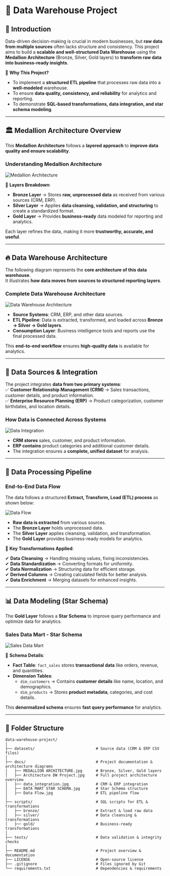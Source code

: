 # 🚀 Data Warehouse Project

## 📌 Introduction

Data-driven decision-making is crucial in modern businesses, but **raw data from multiple sources** often lacks structure and consistency. This project aims to build a **scalable and well-structured Data Warehouse** using the **Medallion Architecture** (Bronze, Silver, Gold layers) to **transform raw data into business-ready insights**.

🔹 **Why This Project?**  
- To implement a **structured ETL pipeline** that processes raw data into a **well-modeled** warehouse.  
- To ensure **data quality, consistency, and reliability** for analytics and reporting.  
- To demonstrate **SQL-based transformations, data integration, and star schema modeling**.

---

## 🏛️ Medallion Architecture Overview

This **Medallion Architecture** follows a **layered approach** to **improve data quality and ensure scalability**.

### **Understanding Medallion Architecture**
![Medallion Architecture](docs/MEDALLION%20ARCHITECTURE.jpg)

📌 **Layers Breakdown**:
- **Bronze Layer** → Stores **raw, unprocessed data** as received from various sources (CRM, ERP).  
- **Silver Layer** → Applies **data cleansing, validation, and structuring** to create a standardized format.  
- **Gold Layer** → Provides **business-ready** data modeled for reporting and analytics.  

Each layer refines the data, making it more **trustworthy, accurate, and useful**.

---

## 🔥 Data Warehouse Architecture

The following diagram represents the **core architecture of this data warehouse**.  
It illustrates **how data moves from sources to structured reporting layers**.

### **Complete Data Warehouse Architecture**
![Data Warehouse Architecture](docs/Architecture%20DW%20Project.jpg)

- **Source Systems**: CRM, ERP, and other data sources.
- **ETL Pipeline**: Data is extracted, transformed, and loaded across **Bronze → Silver → Gold layers**.
- **Consumption Layer**: Business intelligence tools and reports use the final processed data.

This **end-to-end workflow** ensures **high-quality data** is available for analytics.

---

## 🔗 Data Sources & Integration

The project integrates **data from two primary systems**:  
✅ **Customer Relationship Management (CRM)** → Sales transactions, customer details, and product information.  
✅ **Enterprise Resource Planning (ERP)** → Product categorization, customer birthdates, and location details.

### **How Data is Connected Across Systems**
![Data Integration](docs/data_integration.jpg)

- **CRM stores** sales, customer, and product information.  
- **ERP contains** product categories and additional customer details.  
- The integration ensures a **complete, unified dataset** for analysis.

---

## 🔄 Data Processing Pipeline

### **End-to-End Data Flow**
The data follows a structured **Extract, Transform, Load (ETL) process** as shown below:

![Data Flow](docs/Data%20Flow.jpg)

- **Raw data is extracted** from various sources.  
- The **Bronze Layer** holds unprocessed data.  
- The **Silver Layer** applies cleansing, validation, and transformation.  
- The **Gold Layer** provides business-ready models for analytics.  

🔹 **Key Transformations Applied**:

✔ **Data Cleansing** → Handling missing values, fixing inconsistencies.  
✔ **Data Standardization** → Converting formats for uniformity.  
✔ **Data Normalization** → Structuring data for efficient storage.  
✔ **Derived Columns** → Creating calculated fields for better analysis.  
✔ **Data Enrichment** → Merging datasets for enhanced insights.  

---

## 📊 Data Modeling (Star Schema)

The **Gold Layer** follows a **Star Schema** to improve query performance and optimize data for analytics.

### **Sales Data Mart - Star Schema**
![Sales Data Mart](docs/DATA%20MART%20STAR%20SCHEMA.jpg)

📌 **Schema Details**:
- **Fact Table**: `fact_sales` stores **transactional data** like orders, revenue, and quantities.  
- **Dimension Tables**:
  - `dim_customers` → Contains **customer details** like name, location, and demographics.  
  - `dim_products` → Stores **product metadata**, categories, and cost details.

This **denormalized schema** ensures **fast query performance** for analytics.

---

## 📂 Folder Structure

```plaintext
data-warehouse-project/
│
├── datasets/                           # Source data (CRM & ERP CSV files)
│
├── docs/                               # Project documentation & architecture diagrams
│   ├── MEDALLION ARCHITECTURE.jpg      # Bronze, Silver, Gold layers
│   ├── Architecture DW Project.jpg     # Full project architecture overview
│   ├── data_integration.jpg            # CRM & ERP integration
│   ├── DATA MART STAR SCHEMA.jpg       # Star Schema structure
│   ├── Data Flow.jpg                   # ETL pipeline flow
│
├── scripts/                            # SQL scripts for ETL & transformations
│   ├── bronze/                         # Extract & load raw data
│   ├── silver/                         # Data cleansing & transformations
│   ├── gold/                           # Business-ready transformations
│
├── tests/                              # Data validation & integrity checks
│
├── README.md                           # Project overview & documentation
├── LICENSE                             # Open-source license
├── .gitignore                          # Files ignored by Git
└── requirements.txt                    # Dependencies & requirements
